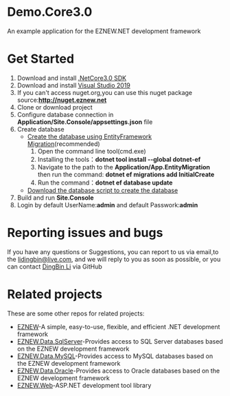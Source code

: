 # Demo.Core3.0

An example application for the EZNEW.NET development framework

# Get Started

1. Download and install [.NetCore3.0 SDK](https://dotnet.microsoft.com/download/dotnet-core/3.0)
2. Download and install [Visual Studio 2019](https://visualstudio.microsoft.com/zh-hans/downloads/)
3. If you can't access nuget.org,you can use this nuget package source:<b>http://nuget.eznew.net</b>
4. Clone or download project
5. Configure database connection in <b>Application/Site.Console/appsettings.json</b> file
6. Create database
	+ [Create the database using EntityFramework Migration](https://github.com/eznew-net/EZNEW)(recommended)
		1. Open the command line tool(cmd.exe)
		2. Installing the tools：<b>dotnet tool install --global dotnet-ef</b>
		3. Navigate to the path to the <b>Application/App.EntityMigration</b> then run the command: <b>dotnet ef migrations add InitialCreate</b>
		4. Run the command：<b>dotnet ef database update</b>
	+ [Download the database script to create the database](https://github.com/eznew-net/EZNEW)
7. Build and run <b>Site.Console</b> 
8. Login by default UserName:<b>admin</b> and default Passwork:<b>admin</b>

# Reporting issues and bugs

If you have any questions or Suggestions, you can report to us via email,to the lidingbin@live.com, and we will reply to you as soon as possible, or you can contact [DingBin Li](https://github.com/lidingbin) via GitHub

# Related projects

These are some other repos for related projects:

  * [EZNEW](https://github.com/eznew-net/EZNEW)-A simple, easy-to-use, flexible, and efficient .NET development framework
  * [EZNEW.Data.SqlServer](https://github.com/eznew-net/EZNEW.Data.SqlServer)-Provides access to SQL Server databases based on the EZNEW development framework
  * [EZNEW.Data.MySQL](https://github.com/eznew-net/EZNEW.Data.MySQL)-Provides access to MySQL databases based on the EZNEW development framework
  * [EZNEW.Data.Oracle](https://github.com/eznew-net/EZNEW.Data.Oracle)-Provides access to Oracle databases based on the EZNEW development framework
  * [EZNEW.Web](https://github.com/eznew-net/EZNEW.Web)-ASP.NET development tool library
